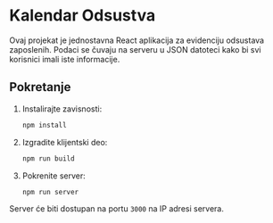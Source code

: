 # Kalendar Odsustva

Ovaj projekat je jednostavna React aplikacija za evidenciju odsustava zaposlenih. Podaci se čuvaju na serveru u JSON datoteci kako bi svi korisnici imali iste informacije.

## Pokretanje

1. Instalirajte zavisnosti:
   ```bash
   npm install
   ```
2. Izgradite klijentski deo:
   ```bash
   npm run build
   ```
3. Pokrenite server:
   ```bash
   npm run server
   ```

Server će biti dostupan na portu `3000` na IP adresi servera.
